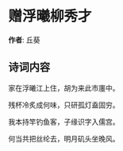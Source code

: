 # 赠浮曦柳秀才

**作者**: 丘葵

## 诗词内容

家在浮曦江上住，胡为来此市廛中。

残杯冷炙成何味，只研孤灯盍固穷。

我本持竿钓鱼客，子缘识字入儒宫。

何当共把丝纶去，明月矶头坐晚风。


